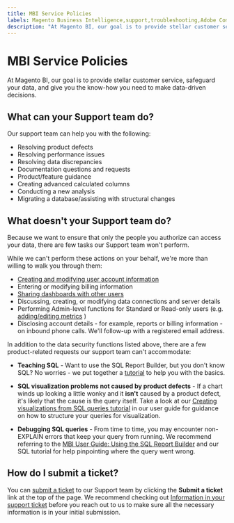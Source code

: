 ```yaml
---
title: MBI Service Policies
labels: Magento Business Intelligence,support,troubleshooting,Adobe Commerce
description: "At Magento BI, our goal is to provide stellar customer service, safeguard your data, and give you the know-how you need to make data-driven decisions."
---
```


# MBI Service Policies

At Magento BI, our goal is to provide stellar customer service, safeguard your data, and give you the know-how you need to make data-driven decisions.

## What can your Support team do?

Our support team can help you with the following:

* Resolving product defects
* Resolving performance issues
* Resolving data discrepancies
* Documentation questions and requests
* Product/feature guidance
* Creating advanced calculated columns
* Conducting a new analysis
* Migrating a database/assisting with structural changes

## What doesn't your Support team do?

Because we want to ensure that only the people you authorize can access your data, there are few tasks our Support team won't perform.

While we can't perform these actions on your behalf, we're more than willing to walk you through them:

* [Creating and modifying user account information](https://docs.magento.com/mbi/administrator/user-management/user-management.html)
* Entering or modifying billing information
* [Sharing dashboards with other users](https://docs.magento.com/mbi/data-user/dashboards/share-dashboard-with-users.html)
* Discussing, creating, or modifying data connections and server details
* Performing Admin-level functions for Standard or Read-only users (e.g. [adding/editing metrics](https://docs.magento.com/mbi/data-user/reports/ess-manage-data-metrics.html) )
* Disclosing account details - for example, reports or billing information - on inbound phone calls. We'll follow-up with a registered email address.

In addition to the data security functions listed above, there are a few product-related requests our support team can't accommodate:

* **Teaching SQL** - Want to use the SQL Report Builder, but you don't know SQL? No worries - we put together a [tutorial](https://docs.magento.com/mbi/data-analyst/dev-reports/sql-rpt-bldr.html) to help you with the basics.

* **SQL visualization problems not caused by product defects** - If a chart winds up looking a little wonky and it **isn't** caused by a product defect, it's likely that the cause is the query itself. Take a look at our [Creating visualizations from SQL queries tutorial](https://docs.magento.com/mbi/tutorials/create-visuals-from-sql.html) in our user guide for guidance on how to structure your queries for visualization.
* **Debugging SQL queries** - From time to time, you may encounter non-EXPLAIN errors that keep your query from running. We recommend referring to the [MBI User Guide: Using the SQL Report Builder](https://docs.magento.com/mbi/data-analyst/dev-reports/sql-rpt-bldr.html) and our SQL tutorial for help pinpointing where the query went wrong.

## How do I submit a ticket?

You can [submit a ticket](https://support.magento.com/hc/en-us/articles/360000913794-Magento-Help-Center-User-Guide#submit-ticket) to our Support team by clicking the **Submit a ticket** link at the top of the page. We recommend checking out [Information in your support ticket](https://support.magento.com/hc/en-us/articles/360000913794#info-in-support-ticket) before you reach out to us to make sure all the necessary information is in your initial submission. 


